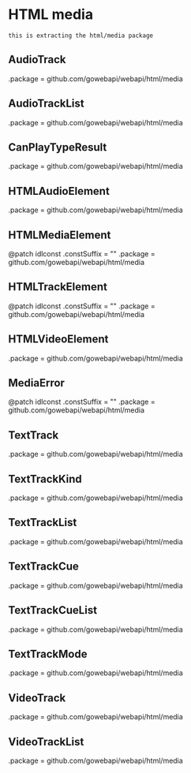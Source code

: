 # HTML media

    this is extracting the html/media package

## AudioTrack

.package = github.com/gowebapi/webapi/html/media

## AudioTrackList

.package = github.com/gowebapi/webapi/html/media

## CanPlayTypeResult

.package = github.com/gowebapi/webapi/html/media

## HTMLAudioElement

.package = github.com/gowebapi/webapi/html/media

## HTMLMediaElement

@patch idlconst
.constSuffix = ""
.package = github.com/gowebapi/webapi/html/media

## HTMLTrackElement

@patch idlconst
.constSuffix = ""
.package = github.com/gowebapi/webapi/html/media

## HTMLVideoElement

.package = github.com/gowebapi/webapi/html/media

## MediaError

@patch idlconst
.constSuffix = ""
.package = github.com/gowebapi/webapi/html/media

## TextTrack

.package = github.com/gowebapi/webapi/html/media

## TextTrackKind

.package = github.com/gowebapi/webapi/html/media

## TextTrackList

.package = github.com/gowebapi/webapi/html/media

## TextTrackCue

.package = github.com/gowebapi/webapi/html/media

## TextTrackCueList

.package = github.com/gowebapi/webapi/html/media

## TextTrackMode

.package = github.com/gowebapi/webapi/html/media

## VideoTrack

.package = github.com/gowebapi/webapi/html/media

## VideoTrackList

.package = github.com/gowebapi/webapi/html/media
